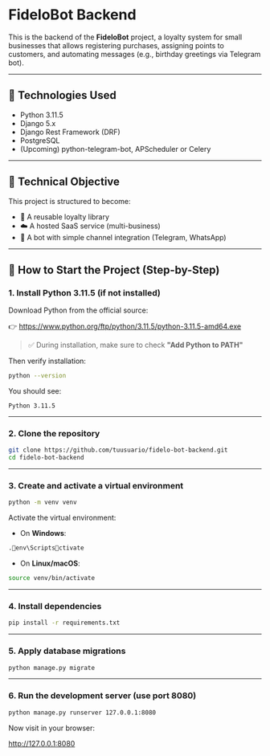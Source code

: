 # FideloBot Backend

This is the backend of the **FideloBot** project, a loyalty system for small businesses that allows registering purchases, assigning points to customers, and automating messages (e.g., birthday greetings via Telegram bot).

---

## 🚀 Technologies Used

- Python 3.11.5  
- Django 5.x  
- Django Rest Framework (DRF)  
- PostgreSQL  
- (Upcoming) python-telegram-bot, APScheduler or Celery  

---

## 🧱 Technical Objective

This project is structured to become:

- 🧩 A reusable loyalty library  
- ☁️ A hosted SaaS service (multi-business)  
- 🤖 A bot with simple channel integration (Telegram, WhatsApp)  

---

## 🔧 How to Start the Project (Step-by-Step)

### 1. Install Python 3.11.5 (if not installed)

Download Python from the official source:

👉 https://www.python.org/ftp/python/3.11.5/python-3.11.5-amd64.exe

> ✅ During installation, make sure to check **"Add Python to PATH"**

Then verify installation:

```bash
python --version
```

You should see:

```
Python 3.11.5
```

---

### 2. Clone the repository

```bash
git clone https://github.com/tuusuario/fidelo-bot-backend.git
cd fidelo-bot-backend
```

---

### 3. Create and activate a virtual environment

```bash
python -m venv venv
```

Activate the virtual environment:

- On **Windows**:

```bash
.env\Scriptsctivate
```

- On **Linux/macOS**:

```bash
source venv/bin/activate
```

---

### 4. Install dependencies

```bash
pip install -r requirements.txt
```

---

### 5. Apply database migrations

```bash
python manage.py migrate
```

---

### 6. Run the development server (use port 8080)

```bash
python manage.py runserver 127.0.0.1:8080
```

Now visit in your browser:

http://127.0.0.1:8080
